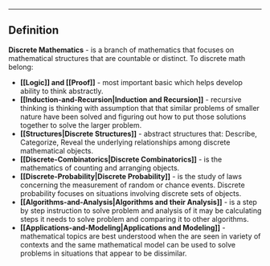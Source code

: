 
---
## Definition
**Discrete Mathematics** - is a branch of mathematics that focuses on mathematical structures that are countable or distinct. To discrete math belong:
- **[[Logic]] and [[Proof]]** - most important basic which helps develop ability to think abstractly.
- **[[Induction-and-Recursion|Induction and Recursion]]** - recursive thinking is thinking with assumption that that similar problems of smaller nature have been solved and figuring out how to put those solutions together to solve the larger problem.
- **[[Structures|Discrete Structures]]** - abstract structures that: Describe, Categorize, Reveal the underlying relationships among discrete mathematical objects.
- **[[Discrete-Combinatorics|Discrete Combinatorics]]** - is the mathematics of counting and arranging objects.
- **[[Discrete-Probability|Discrete Probability]]** - is the study of laws concerning the measurement of random or chance events. Discrete probability focuses on situations involving discrete sets of objects.
- **[[Algorithms-and-Analysis|Algorithms and their Analysis]]** - is a step by step instruction to solve problem and analysis of it may be calculating steps it needs to solve problem and comparing it to other algorithms.
- **[[Applications-and-Modeling|Applications and Modeling]]** - mathematical topics are best understood when the are seen in variety of contexts and the same mathematical model can be used to solve problems in situations that appear to be dissimilar.